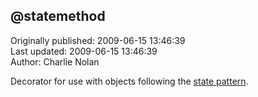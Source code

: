 ## @statemethod  
Originally published: 2009-06-15 13:46:39  
Last updated: 2009-06-15 13:46:39  
Author: Charlie Nolan  
  
Decorator for use with objects following the [state pattern](http://en.wikipedia.org/wiki/State_pattern).
